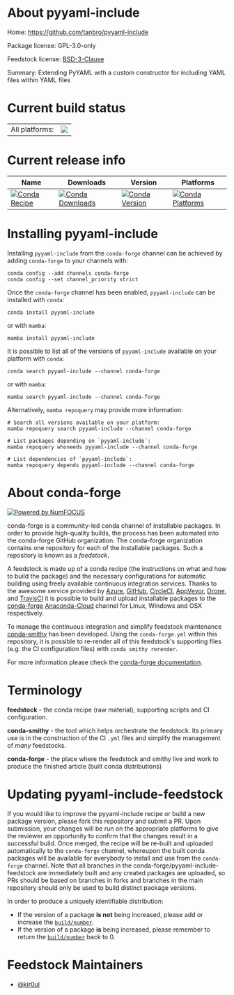 About pyyaml-include
====================

Home: https://github.com/tanbro/pyyaml-include

Package license: GPL-3.0-only

Feedstock license: [BSD-3-Clause](https://github.com/conda-forge/pyyaml-include-feedstock/blob/main/LICENSE.txt)

Summary: Extending PyYAML with a custom constructor for including YAML files within YAML files

Current build status
====================


<table><tr><td>All platforms:</td>
    <td>
      <a href="https://dev.azure.com/conda-forge/feedstock-builds/_build/latest?definitionId=16611&branchName=main">
        <img src="https://dev.azure.com/conda-forge/feedstock-builds/_apis/build/status/pyyaml-include-feedstock?branchName=main">
      </a>
    </td>
  </tr>
</table>

Current release info
====================

| Name | Downloads | Version | Platforms |
| --- | --- | --- | --- |
| [![Conda Recipe](https://img.shields.io/badge/recipe-pyyaml--include-green.svg)](https://anaconda.org/conda-forge/pyyaml-include) | [![Conda Downloads](https://img.shields.io/conda/dn/conda-forge/pyyaml-include.svg)](https://anaconda.org/conda-forge/pyyaml-include) | [![Conda Version](https://img.shields.io/conda/vn/conda-forge/pyyaml-include.svg)](https://anaconda.org/conda-forge/pyyaml-include) | [![Conda Platforms](https://img.shields.io/conda/pn/conda-forge/pyyaml-include.svg)](https://anaconda.org/conda-forge/pyyaml-include) |

Installing pyyaml-include
=========================

Installing `pyyaml-include` from the `conda-forge` channel can be achieved by adding `conda-forge` to your channels with:

```
conda config --add channels conda-forge
conda config --set channel_priority strict
```

Once the `conda-forge` channel has been enabled, `pyyaml-include` can be installed with `conda`:

```
conda install pyyaml-include
```

or with `mamba`:

```
mamba install pyyaml-include
```

It is possible to list all of the versions of `pyyaml-include` available on your platform with `conda`:

```
conda search pyyaml-include --channel conda-forge
```

or with `mamba`:

```
mamba search pyyaml-include --channel conda-forge
```

Alternatively, `mamba repoquery` may provide more information:

```
# Search all versions available on your platform:
mamba repoquery search pyyaml-include --channel conda-forge

# List packages depending on `pyyaml-include`:
mamba repoquery whoneeds pyyaml-include --channel conda-forge

# List dependencies of `pyyaml-include`:
mamba repoquery depends pyyaml-include --channel conda-forge
```


About conda-forge
=================

[![Powered by
NumFOCUS](https://img.shields.io/badge/powered%20by-NumFOCUS-orange.svg?style=flat&colorA=E1523D&colorB=007D8A)](https://numfocus.org)

conda-forge is a community-led conda channel of installable packages.
In order to provide high-quality builds, the process has been automated into the
conda-forge GitHub organization. The conda-forge organization contains one repository
for each of the installable packages. Such a repository is known as a *feedstock*.

A feedstock is made up of a conda recipe (the instructions on what and how to build
the package) and the necessary configurations for automatic building using freely
available continuous integration services. Thanks to the awesome service provided by
[Azure](https://azure.microsoft.com/en-us/services/devops/), [GitHub](https://github.com/),
[CircleCI](https://circleci.com/), [AppVeyor](https://www.appveyor.com/),
[Drone](https://cloud.drone.io/welcome), and [TravisCI](https://travis-ci.com/)
it is possible to build and upload installable packages to the
[conda-forge](https://anaconda.org/conda-forge) [Anaconda-Cloud](https://anaconda.org/)
channel for Linux, Windows and OSX respectively.

To manage the continuous integration and simplify feedstock maintenance
[conda-smithy](https://github.com/conda-forge/conda-smithy) has been developed.
Using the ``conda-forge.yml`` within this repository, it is possible to re-render all of
this feedstock's supporting files (e.g. the CI configuration files) with ``conda smithy rerender``.

For more information please check the [conda-forge documentation](https://conda-forge.org/docs/).

Terminology
===========

**feedstock** - the conda recipe (raw material), supporting scripts and CI configuration.

**conda-smithy** - the tool which helps orchestrate the feedstock.
                   Its primary use is in the construction of the CI ``.yml`` files
                   and simplify the management of *many* feedstocks.

**conda-forge** - the place where the feedstock and smithy live and work to
                  produce the finished article (built conda distributions)


Updating pyyaml-include-feedstock
=================================

If you would like to improve the pyyaml-include recipe or build a new
package version, please fork this repository and submit a PR. Upon submission,
your changes will be run on the appropriate platforms to give the reviewer an
opportunity to confirm that the changes result in a successful build. Once
merged, the recipe will be re-built and uploaded automatically to the
`conda-forge` channel, whereupon the built conda packages will be available for
everybody to install and use from the `conda-forge` channel.
Note that all branches in the conda-forge/pyyaml-include-feedstock are
immediately built and any created packages are uploaded, so PRs should be based
on branches in forks and branches in the main repository should only be used to
build distinct package versions.

In order to produce a uniquely identifiable distribution:
 * If the version of a package **is not** being increased, please add or increase
   the [``build/number``](https://docs.conda.io/projects/conda-build/en/latest/resources/define-metadata.html#build-number-and-string).
 * If the version of a package **is** being increased, please remember to return
   the [``build/number``](https://docs.conda.io/projects/conda-build/en/latest/resources/define-metadata.html#build-number-and-string)
   back to 0.

Feedstock Maintainers
=====================

* [@kir0ul](https://github.com/kir0ul/)

